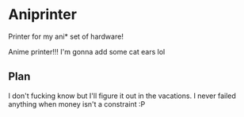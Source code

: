 # Aniprinter

Printer for my ani* set of hardware!

Anime printer!!! I'm gonna add some cat ears lol

## Plan

I don't fucking know but I'll figure it out in the vacations. I never failed anything when money isn't a constraint :P
